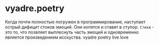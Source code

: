 # vyadre.poetry
Когда почти полностью погружен в программирование, наступает острый дифицит стоков эмоций. Они копятся и ставят в ступор. `Стихи` - это то, что позвляет выплеснуть часть эмоций и одновременно является произведением исскуства.
vyadre poetry live love

